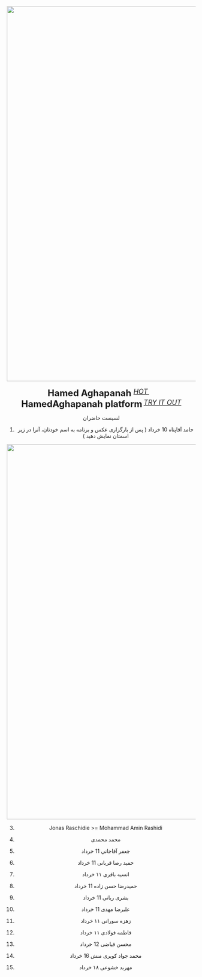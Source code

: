 <div align="center">
  <img src="https://github.com/Hamed-Aghapanah/BOOTCAMP_AI/blob/main/p1.PNG" width="1000"/>
  <div>&nbsp;</div>
  <div align="center">
    <b><font size="5">Hamed Aghapanah </font></b>
    <sup>
      <a href="https://HamedAghapanah.com">
        <i><font size="4">HOT</font></i>
      </a>
    </sup>
    &nbsp;&nbsp;&nbsp;&nbsp;
    <b><font size="5">HamedAghapanah platform</font></b>
    <sup>
      <a href="https://HamedAghapanah.com">
        <i><font size="4">TRY IT OUT</font></i>
      </a>
    </sup>
  </div>







لسیست حاضران

1) حامد آقاپناه   10 خرداد
  ( پس از بارگزاری عکس و برنامه به اسم خودتان، آنرا در زیر اسمتان نمایش دهید )


<img src="https://github.com/Hamed-Aghapanah/BOOTCAMP_AI/blob/main/SAMPLE.PNG" width="1000"/>





3) Jonas Raschidie >= Mohammad Amin Rashidi

4) محمد محمدی
5) جعفر آقاجاني  11 خرداد
6) حمید رضا قربانی 11 خرداد
7) انسیه باقری ۱۱ خرداد
8) حمیدرضا حسن زاده 11 خرداد
9) بشری ربانی 11 خرداد
10) علیرضا مهدی 11 خرداد
11) زهزه سورانی ۱۱ خرداد
12) فاطمه فولادی ۱۱ خرداد
13) محسن فیاضی 12 خرداد
14) محمد جواد کویری منش 16 خرداد
15) مهربد خشوعی ۱۸ خرداد
